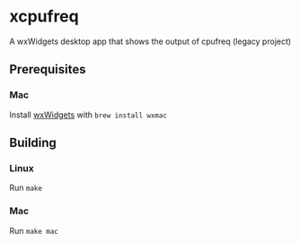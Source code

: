 # xcpufreq
A wxWidgets desktop app that shows the output of cpufreq (legacy project)

## Prerequisites

### Mac

Install [wxWidgets] with `brew install wxmac`

[wxWidgets]: https://www.wxwidgets.org/

## Building

### Linux

Run `make`

### Mac

Run `make mac`
